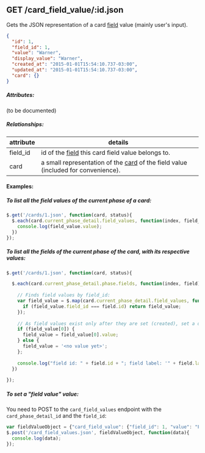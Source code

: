 ## GET /card_field_value/:id.json

Gets the JSON representation of a card [field](field.md) value (mainly user's input).

```json
{
  "id": 1,
  "field_id": 1,
  "value": "Warner",
  "display_value": "Warner",
  "created_at": "2015-01-01T15:54:10.737-03:00",
  "updated_at": "2015-01-01T15:54:10.737-03:00",
  "card": {}
}
```
##### Attributes:

(to be documented)

##### Relationships:

| attribute | details |
| -- | -- |
| field_id | id of the [field](field.md) this card field value belongs to. |
| card | a small representation of the [card](card.md) of the field value (included for convenience). |

#### Examples:

##### To list all the field values of the current phase of a card:

```javascript
$.get('/cards/1.json', function(card, status){
  $.each(card.current_phase_detail.field_values, function(index, field_value){
    console.log(field_value.value);  
  })
});
```

##### To list all the fields of the current phase of the card, with its respective values:
```javascript
$.get('/cards/1.json', function(card, status){

  $.each(card.current_phase_detail.phase.fields, function(index, field){
    
    // Finds field values by field_id:
    var field_value = $.map(card.current_phase_detail.field_values, function(field_value){
      if (field_value.field_id === field.id) return field_value;
    });
    
    // As field values exist only after they are set (created), set a default value if they are missing:
    if (field_value[0]) { 
      field_value = field_value[0].value;
    } else { 
      field_value = '<no value yet>'; 
    };
    
    console.log("field id: " + field.id + "; field label: '" + field.label + "'; field value: '" + field_value + "'");
  })
  
});
```

##### To set a "field value" value:

You need to POST to the `card_field_values` endpoint with the `card_phase_detail_id` and the `field_id`:

```javascript
var fieldValueObject = {"card_field_value": {"field_id": 1, "value": "Foo", "card_phase_detail_id": 1}};
$.post('/card_field_values.json', fieldValueObject, function(data){
  console.log(data);
});
```
